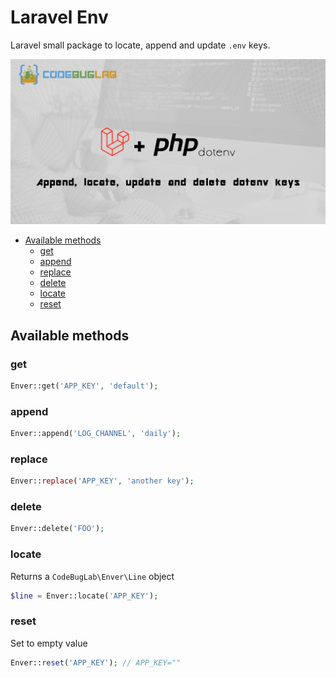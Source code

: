 # Laravel Env <!-- omit in toc -->

Laravel small package to locate, append and update `.env` keys.

![Laravel env](banner.png)

- [Available methods](#available-methods)
  - [get](#get)
  - [append](#append)
  - [replace](#replace)
  - [delete](#delete)
  - [locate](#locate)
  - [reset](#reset)

## Available methods

### get

```php
Enver::get('APP_KEY', 'default');
```

### append

```php
Enver::append('LOG_CHANNEL', 'daily');
```

### replace

```php
Enver::replace('APP_KEY', 'another key');
```

### delete

```php
Enver::delete('FOO');
```

### locate

Returns a `CodeBugLab\Enver\Line` object

```php
$line = Enver::locate('APP_KEY');
```

### reset

Set to empty value

```php
Enver::reset('APP_KEY'); // APP_KEY=""
```
